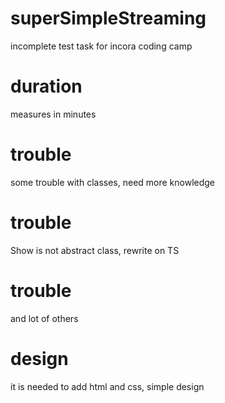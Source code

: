 # superSimpleStreaming
incomplete test task for incora coding camp


# duration
measures in minutes


# trouble
some trouble with classes, need more knowledge 
# trouble
Show is not abstract class, rewrite on TS
# trouble
and lot of others
# design
it is needed to add html and css, simple design


